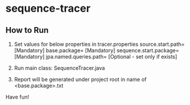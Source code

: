 # sequence-tracer

How to Run
----------
1) Set values for below properties in tracer.properties
	source.start.path=<absolute directory path>		[Mandatory]
	base.package=<fully qualified package name>		[Mandatory]
	sequence.start.package=<fully qualified start package name to trace> [Mandatory]
	jpa.named.queries.path=<absolute file path> [Optional - set only if exists]
	
2) Run main class: SequenceTracer.java

3) Report will be generated under project root in name of <base.package>.txt

Have fun!
